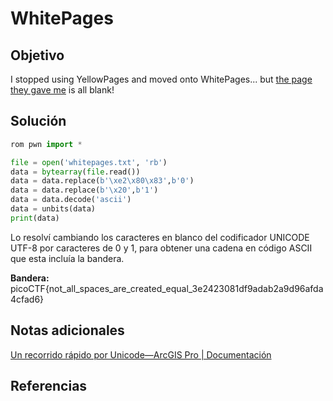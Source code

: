 # WhitePages
## Objetivo

I stopped using YellowPages and moved onto WhitePages... but [the page they gave me](https://jupiter.challenges.picoctf.org/static/fa4a277cfa846e07a5981d8a19288a2e/whitepages.txt) is all blank!
## Solución

```python
rom pwn import *

file = open('whitepages.txt', 'rb')
data = bytearray(file.read())
data = data.replace(b'\xe2\x80\x83',b'0')
data = data.replace(b'\x20',b'1')
data = data.decode('ascii')
data = unbits(data)
print(data)

```

Lo resolví cambiando los caracteres en blanco del codificador UNICODE UTF-8 por caracteres de 0 y 1, para obtener una cadena en código ASCII que esta incluía la bandera.

**Bandera:** picoCTF{not_all_spaces_are_created_equal_3e2423081df9adab2a9d96afda4cfad6}
## Notas adicionales

[Un recorrido rápido por Unicode—ArcGIS Pro | Documentación](https://pro.arcgis.com/es/pro-app/latest/help/data/geodatabases/overview/a-quick-tour-of-unicode.htm)
## Referencias